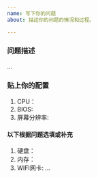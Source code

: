 ```yaml
---
name: 写下你的问题
about: 描述你的问题的情况和过程。

---
```


### 问题描述
...

### 贴上你的配置
1. CPU：
2. BIOS:
3. 屏幕分辨率:

#### 以下根据问题选填或补充
1. 硬盘：
2. 内存：
3. WIFI网卡:
...
